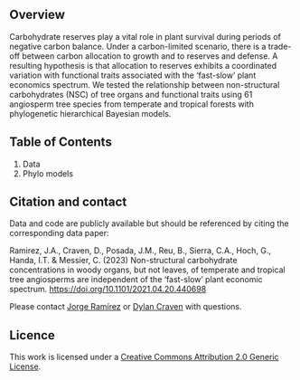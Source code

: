 ## Overview  

Carbohydrate reserves play a vital role in plant survival during periods of negative carbon balance. Under a carbon-limited scenario, there is a trade-off between carbon allocation to growth and to reserves and defense. A resulting hypothesis is that allocation to reserves exhibits a coordinated variation with functional traits associated with the ‘fast-slow’ plant economics spectrum. We tested the relationship between non-structural carbohydrates (NSC) of tree organs and functional traits using 61 angiosperm tree species from temperate and tropical forests with phylogenetic hierarchical Bayesian models. 


## Table of Contents  
1. Data
2. Phylo models

## Citation and contact 

Data and code are publicly available but should be referenced by citing the corresponding data paper:

Ramirez, J.A., Craven, D., Posada, J.M., Reu, B., Sierra, C.A., Hoch, G., Handa, I.T. & Messier, C. (2023) Non-structural carbohydrate concentrations in woody organs, but not leaves, of temperate and tropical tree angiosperms are independent of the ‘fast-slow’ plant economic spectrum. https://doi.org/10.1101/2021.04.20.440698

Please contact [Jorge Ramírez](mailto:j.ramirez@unicauca.edu.co) or [Dylan Craven](mailto:dylan.craven@aya.yale.edu) with questions.

## Licence  
 
This work is licensed under a [Creative Commons Attribution 2.0 Generic License](https://creativecommons.org/licenses/by/2.0/).
